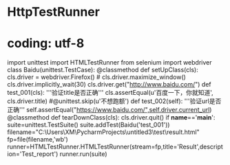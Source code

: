 # HttpTestRunner
# coding: utf-8
import unittest
import HTMLTestRunner
from selenium import webdriver
class Baidu(unittest.TestCase):
    @classmethod
    def setUpClass(cls):
        cls.driver = webdriver.Firefox()
        # cls.driver.maximize_window()
        cls.driver.implicitly_wait(30)
        cls.driver.get("http://www.baidu.com/")
    def test_001(cls):
        '''验证title是否正确'''
        cls.assertEqual(u'百度一下，你就知道', cls.driver.title)
    #@unittest.skip(u'不想跑额')
    def test_002(self):
        '''验证url是否正确'''
        self.assertEqual("https://www.baidu.com/",self.driver.current_url)
    @classmethod
    def tearDownClass(cls):
        cls.driver.quit()
if __name__=='__main__':
    suite=unittest.TestSuite()
    suite.addTest(Baidu('test_001'))
    filename="C:\Users\XM\PycharmProjects\untitled3\\test\\result.html"
    fp=file(filename,'wb')
    runner=HTMLTestRunner.HTMLTestRunner(stream=fp,title='Result',description='Test_report')
    runner.run(suite)
